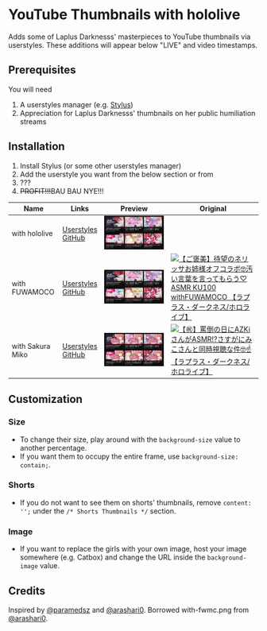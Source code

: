 # YouTube Thumbnails with hololive
Adds some of Laplus Darknesss' masterpieces to YouTube thumbnails via userstyles. These additions will appear below "LIVE" and video timestamps.

## Prerequisites
You will need
1. A userstyles manager (e.g. [Stylus](https://github.com/openstyles/stylus))
1. Appreciation for Laplus Darknesss' thumbnails on her public humiliation streams

## Installation
1. Install Stylus (or some other userstyles manager)
1. Add the userstyle you want from the below section  or from 
1. ???
1. <del>PROFIT!!!</del>BAU BAU NYE!!!

| Name | Links | Preview | Original |
| --- | --- | --- | --- |
| with hololive | [Userstyles](https://userstyles.world/style/23626/)<br>[GitHub](/with-hololive.css) | !["with hololive" Preview](/docs/preview-with-hololive.jpg) ||
| with FUWAMOCO | [Userstyles](https://userstyles.world/style/23517)<br>[GitHub](/with-fwmc.css) | !["with FUWAMOCO" Preview](/docs/preview-with-fwmc.jpg) | [![【ご褒美】待望のネリッサお姉様オフコラボ🤓汚い言葉を言ってもらう♡ ASMR KU100 withFUWAMOCO 【ラプラス・ダークネス/ホロライブ】](https://i.ytimg.com/vi/_1ffz3ADSNI/mqdefault.jpg)](https://www.youtube.com/watch?v=_1ffz3ADSNI) |
| with Sakura Miko | [Userstyles](https://userstyles.world/style/23625)<br>[GitHub](/with-miko.css) | !["with Sakura Miko" Preview](/docs/preview-with-miko.jpg) | [![【㊗】罵倒の日にAZKiさんがASMR⁉さすがにみこさんと同時視聴な件🤓☝️【ラプラス・ダークネス/ホロライブ】](https://i.ytimg.com/vi/zSyGu0kC4dc/mqdefault.jpg)](https://www.youtube.com/watch?v=zSyGu0kC4dc) |

## Customization
### Size
- To change their size, play around with the `background-size` value to another percentage.
- If you want them to occupy the entire frame, use `background-size: contain;`.
### Shorts
- If you do not want to see them on shorts' thumbnails, remove `content: '';` under the `/* Shorts Thumbnails */` section.
### Image
- If you want to replace the girls with your own image, host your image somewhere (e.g. Catbox) and change the URL inside the `background-image` value.

## Credits
Inspired by [@paramedsz](https://x.com/paramedsz/status/1951152462393450518) and [@arashari0](https://x.com/arashari0/status/1951186868621721693).
Borrowed with-fwmc.png from [@arashari0](https://github.com/arashari/chrome-ext-with-fwmc).
